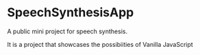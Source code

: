 # SpeechSynthesisApp
A public mini project for speech synthesis.

It is a project that showcases the possibiities of Vanilla JavaScript
